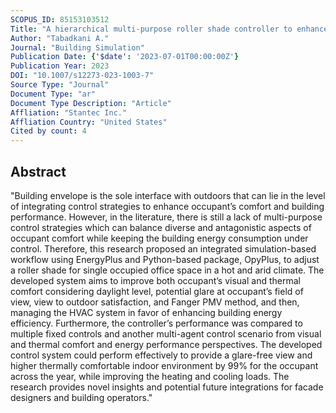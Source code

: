 ```yaml
---
SCOPUS_ID: 85153103512
Title: "A hierarchical multi-purpose roller shade controller to enhance indoor comfort and energy efficiency"
Author: "Tabadkani A."
Journal: "Building Simulation"
Publication Date: {'$date': '2023-07-01T00:00:00Z'}
Publication Year: 2023
DOI: "10.1007/s12273-023-1003-7"
Source Type: "Journal"
Document Type: "ar"
Document Type Description: "Article"
Affliation: "Stantec Inc."
Affliation Country: "United States"
Cited by count: 4
---
```


## Abstract
"Building envelope is the sole interface with outdoors that can lie in the level of integrating control strategies to enhance occupant’s comfort and building performance. However, in the literature, there is still a lack of multi-purpose control strategies which can balance diverse and antagonistic aspects of occupant comfort while keeping the building energy consumption under control. Therefore, this research proposed an integrated simulation-based workflow using EnergyPlus and Python-based package, OpyPlus, to adjust a roller shade for single occupied office space in a hot and arid climate. The developed system aims to improve both occupant’s visual and thermal comfort considering daylight level, potential glare at occupant’s field of view, view to outdoor satisfaction, and Fanger PMV method, and then, managing the HVAC system in favor of enhancing building energy efficiency. Furthermore, the controller’s performance was compared to multiple fixed controls and another multi-agent control scenario from visual and thermal comfort and energy performance perspectives. The developed control system could perform effectively to provide a glare-free view and higher thermally comfortable indoor environment by 99% for the occupant across the year, while improving the heating and cooling loads. The research provides novel insights and potential future integrations for facade designers and building operators."
